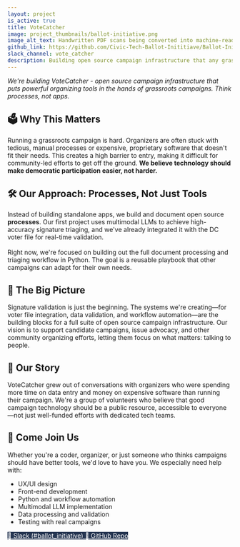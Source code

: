 ```yaml
---
layout: project
is_active: true
title: VoteCatcher
image: project_thumbnails/ballot-initiative.png
image_alt_text: Handwritten PDF scans being converted into machine-readable format
github_link: https://github.com/Civic-Tech-Ballot-Inititiave/Ballot-Initiative
slack_channel: vote_catcher
description: Building open source campaign infrastructure that any grassroots organizer can use - starting with signature validation processes.
---
```


<section class="bg-base-lightest padding-y-4 usa-prose maxw-none">
  <div class="grid-container usa-prose">
    <em>We're building VoteCatcher - open source campaign infrastructure that puts powerful organizing tools in the hands of grassroots campaigns. Think processes, not apps.</em>
  </div>
</section>

<section class="padding-y-1 usa-prose maxw-none">
  <div class="grid-container">
    <h2 class="font-sans-lg">🗳️ Why This Matters</h2>
    <p>Running a grassroots campaign is hard. Organizers are often stuck with tedious, manual processes or expensive, proprietary software that doesn't fit their needs. This creates a high barrier to entry, making it difficult for community-led efforts to get off the ground. <strong>We believe technology should make democratic participation easier, not harder.</strong></p>
  </div>
</section>

<section class="padding-y-1 usa-prose maxw-none">
  <div class="grid-container">
    <h2 class="font-sans-lg">🛠️ Our Approach: Processes, Not Just Tools</h2>
    <p>
    Instead of building standalone apps, we build and document open source <strong>processes</strong>. Our first project uses multimodal LLMs to achieve high-accuracy signature triaging, and we've already integrated it with the DC voter file for real-time validation.
    <br/><br/>
    Right now, we're focused on building out the full document processing and triaging workflow in Python. The goal is a reusable playbook that other campaigns can adapt for their own needs.
    </p>
  </div>
</section>

<section class="padding-y-1 usa-prose maxw-none">
  <div class="grid-container">
    <h2 class="font-sans-lg">🚀 The Big Picture</h2>
    <p>Signature validation is just the beginning. The systems we're creating—for voter file integration, data validation, and workflow automation—are the building blocks for a full suite of open source campaign infrastructure. Our vision is to support candidate campaigns, issue advocacy, and other community organizing efforts, letting them focus on what matters: talking to people.</p>
  </div>
</section>

<section class="padding-y-1 usa-prose maxw-none">
  <div class="grid-container">
    <h2 class="font-sans-lg">📖 Our Story</h2>
    <p>VoteCatcher grew out of conversations with organizers who were spending more time on data entry and money on expensive software than running their campaign. We're a group of volunteers who believe that good campaign technology should be a public resource, accessible to everyone—not just well-funded efforts with dedicated tech teams.</p>
  </div>
</section>

<section class="bg-primary-darker text-white padding-y-5 usa-prose maxw-none">
  <div class="grid-container text-white">
    <h2>👋 Come Join Us</h2>
    <p>Whether you're a coder, organizer, or just someone who thinks campaigns should have better tools, we'd love to have you. We especially need help with:</p>
    <ul class="usa-list">
      <li>UX/UI design</li>
      <li>Front-end development</li>
      <li>Python and workflow automation</li>
      <li>Multimodal LLM implementation</li>
      <li>Data processing and validation</li>
      <li>Testing with real campaigns</li>
    </ul>
  </div>
</section>

<section class="usa-section padding-y-4">
  <div class="grid-container">
    <div class="usa-button-group">
      <a href="https://civictechdc.slack.com/archives/C077YB2ES84" class="usa-button" style="background-color: #253551; color: #ffffff;" target="_blank" rel="noopener noreferrer">
        💬 Slack (#ballot_initiative)
      </a>
      <a href="https://github.com/Civic-Tech-Ballot-Inititiave/Ballot-Initiative" class="usa-button" style="background-color: #253551; color: #ffffff;" target="_blank" rel="noopener noreferrer">
        🧩 GitHub Repo
      </a>
    </div>
  </div>
</section>
